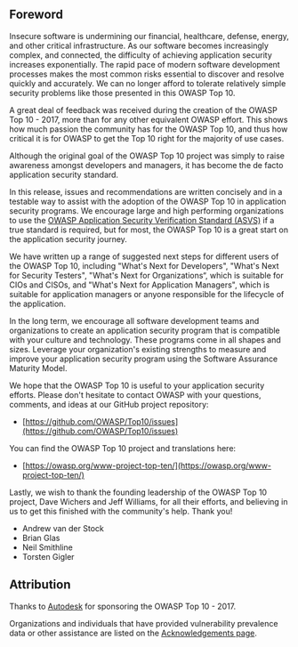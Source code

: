 ## Foreword

Insecure software is undermining our financial, healthcare, defense, energy, and other critical infrastructure. As our software becomes increasingly complex, and connected, the difficulty of achieving application security increases exponentially. The rapid pace of modern software development processes makes the most common risks essential to discover and resolve quickly and accurately. We can no longer afford to tolerate relatively simple security problems like those presented in this OWASP Top 10.

A great deal of feedback was received during the creation of the OWASP Top 10 - 2017, more than for any other equivalent OWASP effort. This shows how much passion the community has for the OWASP Top 10, and thus how critical it is for OWASP to get the Top 10 right for the majority of use cases.

Although the original goal of the OWASP Top 10 project was simply to raise awareness amongst developers and managers, it has become the de facto application security standard. 

In this release, issues and recommendations are written concisely and in a testable way to assist with the adoption of the OWASP Top 10 in application security programs. We encourage large and high performing organizations to use the [OWASP Application Security Verification Standard (ASVS)](https://owasp.org/www-project-application-security-verification-standard/) if a true standard is required, but for most, the OWASP Top 10 is a great start on the application security journey.

We have written up a range of suggested next steps for different users of the OWASP Top 10, including "What's Next for Developers", "What's Next for Security Testers", "What's Next for Organizations“, which is suitable for CIOs and CISOs, and "What's Next for Application Managers", which is suitable for application managers or anyone responsible for the lifecycle of the application.

In the long term, we encourage all software development teams and organizations to create an application security program that is compatible with your culture and technology. These programs come in all shapes and sizes. Leverage your organization's existing strengths to measure and improve your application security program using the Software Assurance Maturity Model.

We hope that the OWASP Top 10 is useful to your application security efforts. Please don't hesitate to contact OWASP with your questions, comments, and ideas at our GitHub project repository:

- [https://github.com/OWASP/Top10/issues](https://github.com/OWASP/Top10/issues)

You can find the OWASP Top 10 project and translations here:

- [https://owasp.org/www-project-top-ten/](https://owasp.org/www-project-top-ten/)

Lastly, we wish to thank the founding leadership of the OWASP Top 10 project, Dave Wichers and Jeff Williams, for all their efforts, and believing in us to get this finished with the community's help. Thank you!

- Andrew van der Stock
- Brian Glas
- Neil Smithline
- Torsten Gigler

## Attribution
Thanks to [Autodesk](https://www.autodesk.com) for sponsoring the OWASP Top 10 - 2017.

Organizations and individuals that have provided vulnerability prevalence data or other assistance are listed on the [Acknowledgements page](0xd1-data-contributors.md).
